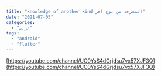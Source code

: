 ```yaml
---
title: "knowledge of another kind المعرفة من نوع آخر"
date: "2021-07-05"
categories:
  - "عربي"
tags:
  - "android"
  - "flutter"
---
```


[https://youtube.com/channel/UC0YsS4dGrjdsu7vx57XJF3Q](https://youtube.com/channel/UC0YsS4dGrjdsu7vx57XJF3Q)

